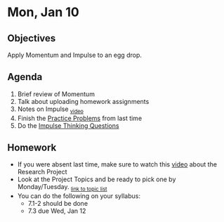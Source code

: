 Mon, Jan 10
=========    
  
Objectives  
------------  
Apply Momentum and Impulse to an egg drop.
 
Agenda    
---------    

1. Brief review of Momentum
2. Talk about uploading homework assignments
3. Notes on Impulse <sub> [video](https://www.youtube.com/watch?v=9VINYb4o9B8&feature=youtu.be)</sub>
4. Finish the [Practice Problems](https://avon.schoology.com/page/5527381382) from last time
5. Do the [Impulse Thinking Questions](https://avon.schoology.com/page/5527381356)



Homework  
-------------    
- If you were absent last time, make sure to watch this [video][pvid] about the Research Project
- Look at the Project Topics and be ready to pick one by Monday/Tuesday.  <sub>[link to topic list][ptop]</sub>
- You can do the following on your syllabus: 
	- 7.1-2 should be done
	- 7.3 due Wed, Jan 12

[pasmt]: https://avon.schoology.com/course/5138386920/materials/gp/5527196152
[ptop]: https://avon.schoology.com/course/5138386920/materials/gp/5527196115
[pvid]: https://avon.schoology.com/course/5138386920/materials/gp/5527196182

<!--stackedit_data:
eyJoaXN0b3J5IjpbMzU3MTA2NDk3LDExNzEwMTkxNzUsLTkzNT
UyNDMwOCwtMTk4NzM1MzY1LC0xMzA3MzA3NDIsLTE2MzEyNjY0
MywtMjA3NjU4Njc0MywxMTg0NjU1MDY5LDE1Nzc5ODk4MzUsLT
kyMjk1ODI3OCwxNDk3ODgzNDgwLDg5OTI5MTcwNywtMTEyODU0
OTgwNSwzNjY5MzMxMjMsLTMxNDM2ODIxMiwtNzkwMjYxNzA5LD
E0NDk0NTIxODIsLTI1MzY3MDU5MCwtOTU1MTEzMTg2LDQ4NTkw
MDM0NV19
-->
